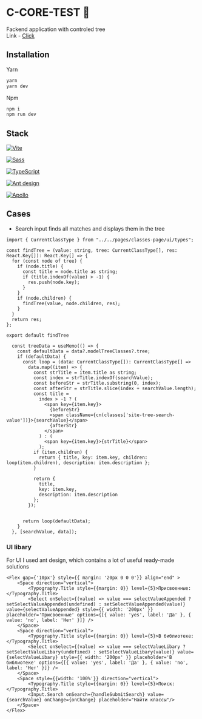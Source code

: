 # С-CORE-TEST 🌱

Fackend application with controled tree  
Link - [Click](http://cutletka.ru:2300/)

## Installation

Yarn

```bash
yarn
yarn dev
```

Npm

```bash
npm i
npm run dev
```
## Stack

[![Vite](https://img.shields.io/badge/Vite-B73BFE?style=for-the-badge&logo=vite&logoColor=FFD62E)](https://vite.dev/)

[![Sass](https://img.shields.io/badge/Sass-CC6699?style=for-the-badge&logo=sass&logoColor=white)](https://sass-lang.com/)

[![TypeScript](https://img.shields.io/badge/TypeScript-007ACC?style=for-the-badge&logo=typescript&logoColor=white)](https://www.typescriptlang.org/)

[![Ant design](https://img.shields.io/badge/Ant%20Design-1890FF?style=for-the-badge&logo=antdesign&logoColor=white)](https://ant.design/)

[![Apollo](https://img.shields.io/badge/Apollo%20GraphQL-311C87?&style=for-the-badge&logo=Apollo%20GraphQL&logoColor=white)](https://www.apollographql.com/)

## Cases

- Search input finds all matches and displays them in the tree

```tsx find-tree.ts
import { CurrentClassType } from "../../pages/classes-page/ui/types";

const findTree = (value: string, tree: CurrentClassType[], res: React.Key[]): React.Key[] => {
  for (const node of tree) {
    if (node.title) {
      const title = node.title as string;
      if (title.indexOf(value) > -1) {
        res.push(node.key);
      }
    }
    if (node.children) {
      findTree(value, node.children, res);
    }
  }
  return res;
};

export default findTree
```
```tsx ClasssesPage.tsx
  const treeData = useMemo(() => {
    const defaultData = data?.modelTreeClasses?.tree;
    if (defaultData) {
      const loop = (data: CurrentClassType[]): CurrentClassType[] =>
        data.map((item) => {
          const strTitle = item.title as string;
          const index = strTitle.indexOf(searchValue);
          const beforeStr = strTitle.substring(0, index);
          const afterStr = strTitle.slice(index + searchValue.length);
          const title =
            index > -1 ? (
              <span key={item.key}>
                {beforeStr}
                <span className={cn(classes['site-tree-search-value'])}>{searchValue}</span>
                {afterStr}
              </span>
            ) : (
              <span key={item.key}>{strTitle}</span>
            );
          if (item.children) {
            return { title, key: item.key, children: loop(item.children), description: item.description };
          }
  
          return {
            title,
            key: item.key,
            description: item.description
          };
        });
        
  
      return loop(defaultData);
    }
  }, [searchValue, data]);
```

### UI libary

For UI I used ant design, which contains a lot of useful ready-made solutions 

```tsx
<Flex gap={'10px'} style={{ margin: '20px 0 0 0'}} align="end" >
    <Space direction="vertical">
        <Typography.Title style={{margin: 0}} level={5}>Присвоенные: </Typography.Title>
        <Select onSelect={(value) => value === selectValueAppended ? setSelectValueAppended(undefined) : setSelectValueAppended(value)} value={selectValueAppended} style={{ width: '200px' }} placeholder='Присвоенные' options={[{ value: 'yes', label: 'Да' }, { value: 'no', label: 'Нет' }]} />
    </Space>
    <Space direction="vertical">
        <Typography.Title style={{margin: 0}} level={5}>В библиотеке: </Typography.Title>
        <Select onSelect={(value) => value === selectValueLibary ? setSelectValueLibary(undefined) : setSelectValueLibary(value)} value={selectValueLibary} style={{ width: '200px' }} placeholder='В библиотеке' options={[{ value: 'yes', label: 'Да' }, { value: 'no', label: 'Нет' }]} />
    </Space>
    <Space style={{width: '100%'}} direction="vertical">
        <Typography.Title style={{margin: 0}} level={5}>Поиск: </Typography.Title>
        <Input.Search onSearch={handleSubmitSearch} value={searchValue} onChange={onChange} placeholder="Найти классы"/>
    </Space>
</Flex>
```
